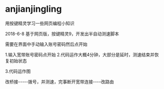 # anjianjingling
用按键精灵学习一些网页编程小知识


2018-6-8
基于网页版，按键精灵9，开发出半自动测速脚本

需要在界面中手动输入账号密码然后点开始


1.输入宽带账号密码点开始
2.代码运作大概4分钟，大部分是延时，测速结束并恢复初始状态

3.代码运作图


改桥接-----拨号，并测速，完事断开宽带连接----改路由
